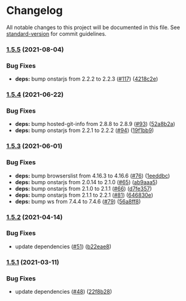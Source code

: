 # Changelog

All notable changes to this project will be documented in this file. See [standard-version](https://github.com/conventional-changelog/standard-version) for commit guidelines.

### [1.5.5](https://github.com/samrum/homebridge-onstar/compare/v1.5.4...v1.5.5) (2021-08-04)


### Bug Fixes

* **deps:** bump onstarjs from 2.2.2 to 2.2.3 ([#117](https://github.com/samrum/homebridge-onstar/issues/117)) ([4218c2e](https://github.com/samrum/homebridge-onstar/commit/4218c2e8326c90a337589547f9899a0cec3fb1fe))

### [1.5.4](https://github.com/samrum/homebridge-onstar/compare/v1.5.3...v1.5.4) (2021-06-22)


### Bug Fixes

* **deps:** bump hosted-git-info from 2.8.8 to 2.8.9 ([#93](https://github.com/samrum/homebridge-onstar/issues/93)) ([52a8b2a](https://github.com/samrum/homebridge-onstar/commit/52a8b2a91d3a8d4cdde27fff980b6e5a5198aed5))
* **deps:** bump onstarjs from 2.2.1 to 2.2.2 ([#94](https://github.com/samrum/homebridge-onstar/issues/94)) ([19f1bb9](https://github.com/samrum/homebridge-onstar/commit/19f1bb994e0f2a49e8676b2cd2b09ee78567e563))

### [1.5.3](https://github.com/samrum/homebridge-onstar/compare/v1.5.2...v1.5.3) (2021-06-01)


### Bug Fixes

* **deps:** bump browserslist from 4.16.3 to 4.16.6 ([#76](https://github.com/samrum/homebridge-onstar/issues/76)) ([1eeddbc](https://github.com/samrum/homebridge-onstar/commit/1eeddbc5f92374b7eb4c1cf0081f01dde9c2fdaa))
* **deps:** bump onstarjs from 2.0.14 to 2.1.0 ([#65](https://github.com/samrum/homebridge-onstar/issues/65)) ([ab9aaa5](https://github.com/samrum/homebridge-onstar/commit/ab9aaa55d265e315871646c40e6b4c0fe2e818c0))
* **deps:** bump onstarjs from 2.1.0 to 2.1.1 ([#66](https://github.com/samrum/homebridge-onstar/issues/66)) ([d7fe357](https://github.com/samrum/homebridge-onstar/commit/d7fe35720b0332933d2419c01682462ae0e2c147))
* **deps:** bump onstarjs from 2.1.1 to 2.2.1 ([#81](https://github.com/samrum/homebridge-onstar/issues/81)) ([646830e](https://github.com/samrum/homebridge-onstar/commit/646830e31be3bb019cf727a9085959a4ebb21951))
* **deps:** bump ws from 7.4.4 to 7.4.6 ([#79](https://github.com/samrum/homebridge-onstar/issues/79)) ([56a8ff8](https://github.com/samrum/homebridge-onstar/commit/56a8ff82a8dc237feaa39c64d43d6dc3f4eddc89))

### [1.5.2](https://github.com/samrum/homebridge-onstar/compare/v1.5.1...v1.5.2) (2021-04-14)


### Bug Fixes

* update dependencies ([#51](https://github.com/samrum/homebridge-onstar/issues/51)) ([b22eae8](https://github.com/samrum/homebridge-onstar/commit/b22eae811f305bd1397c17bcb581157ec1d0f9a1))

### [1.5.1](https://github.com/samrum/homebridge-onstar/compare/v1.5.0...v1.5.1) (2021-03-11)


### Bug Fixes

* update dependencies ([#48](https://github.com/samrum/homebridge-onstar/issues/48)) ([22f8b28](https://github.com/samrum/homebridge-onstar/commit/22f8b28dc6478c4a2fdc08455f12882167502ad8))
